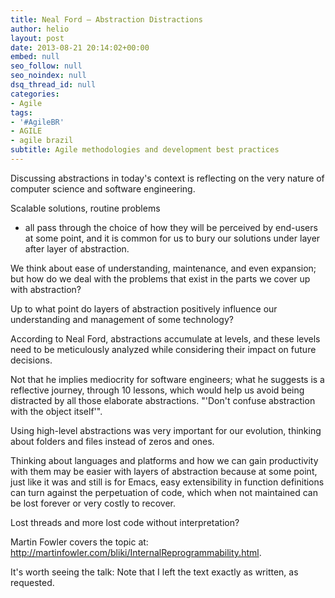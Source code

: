 ```yaml
---
title: Neal Ford – Abstraction Distractions
author: helio
layout: post
date: 2013-08-21 20:14:02+00:00
embed: null
seo_follow: null
seo_noindex: null
dsq_thread_id: null
categories:
- Agile
tags:
- '#AgileBR'
- AGILE
- agile brazil
subtitle: Agile methodologies and development best practices
---
```


Discussing abstractions in today's context is reflecting on the very nature of computer science and software engineering.

Scalable solutions, routine problems

- all pass through the choice of how they will be perceived by end-users at some point, and it is common for us to bury our solutions under layer after layer of abstraction.

We think about ease of understanding, maintenance, and even expansion; but how do we deal with the problems that exist in the parts we cover up with abstraction?

Up to what point do layers of abstraction positively influence our understanding and management of some technology?

According to Neal Ford, abstractions accumulate at levels, and these levels need to be meticulously analyzed while considering their impact on future decisions.

Not that he implies mediocrity for software engineers; what he suggests is a reflective journey, through 10 lessons, which would help us avoid being distracted by all those elaborate abstractions. "'Don't confuse abstraction with the object itself'".

Using high-level abstractions was very important for our evolution, thinking about folders and files instead of zeros and ones.

Thinking about languages and platforms and how we can gain productivity with them may be easier with layers of abstraction because at some point, just like it was and still is for Emacs, easy extensibility in function definitions can turn against the perpetuation of code, which when not maintained can be lost forever or very costly to recover.

Lost threads and more lost code without interpretation?

Martin Fowler covers the topic at: <http://martinfowler.com/bliki/InternalReprogrammability.html>.

It's worth seeing the talk: [ ][1] Note that I left the text exactly as written, as requested.

[1]: http://vimeo.com/44235657
